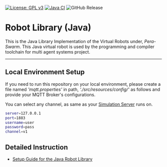 [![License: GPL v3](https://img.shields.io/badge/License-GPL%20v3-blue.svg)](http://www.gnu.org/licenses/gpl-3.0) [![Java CI](https://github.com/Pera-Swarm/robot-library-java/actions/workflows/java-ci.yml/badge.svg)](https://github.com/Pera-Swarm/robot-library-java/actions/workflows/java-ci.yml) ![GitHub Release](https://img.shields.io/github/v/release/Pera-Swarm/robot-library-java)



# Robot Library (Java)

This is the Java Library Implementation of the Virtual Robots under, *Pera-Swarm*.
This Java virtual robot is used by the programming and compiler toolchain for multi agent systems project.

---

## Local Environment Setup

If you need to run this repository on your local environment, please create a file named *'mqtt.properties'* in path, *'./src/resources/config/'* as follows and provide your MQTT Broker's configurations.

You can select any channel, as same as your [Simulation Server](https://github.com/Pera-Swarm/swarm-simulator) runs on.

```bash
server=127.0.0.1
port=1883
username=user
password=pass
channel=v1
```

## Detailed Instruction 

- [Setup Guide for the Java Robot Library](https://pera-swarm.ce.pdn.ac.lk/docs/robots/virtual/v1/java/setup-guide-library/)
